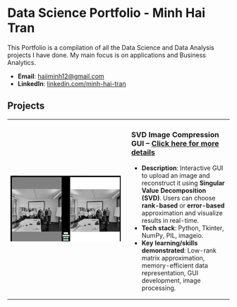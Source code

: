 # Data Science Portfolio - Minh Hai Tran
This Portfolio is a compilation of all the Data Science and Data Analysis projects I have done. My main focus is on applications and Business Analytics.

- **Email**: [haiiminh12@gmail.com](haiiminh12@gmail.com)
- **LinkedIn**: [linkedin.com/minh-hai-tran](https://www.linkedin.com/in/minh-hai-tran-19101b217/)

## Projects

<table>
<tr>
<td width="260">

<img src="https://github.com/minhhai1208/Portfolio-Data-Science/blob/main/Screenshot%202025-10-19%20090327.png" width="250" height="150">

</td>
<td>

### SVD Image Compression GUI – [Click here for more details](https://github.com/minhhai1208/SVD-with-GUI)

- **Description**: Interactive GUI to upload an image and reconstruct it using **Singular Value Decomposition (SVD)**. Users can choose **rank-based** or **error-based** approximation and visualize results in real-time.  
- **Tech stack**: Python, Tkinter, NumPy, PIL, imageio. 
- **Key learning/skills demonstrated**: Low-rank matrix approximation, memory-efficient data representation, GUI development, image processing.  

</td>
</tr>
</table>


